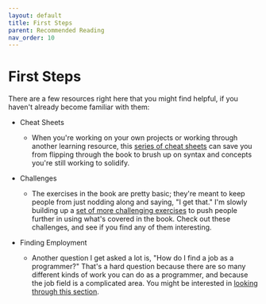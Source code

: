 ```yaml
---
layout: default
title: First Steps
parent: Recommended Reading
nav_order: 10
---
```


# First Steps

There are a few resources right here that you might find helpful, if you haven't already become familiar with them:

- Cheat Sheets

  - When you're working on your own projects or working through another learning resource, this [series of cheat sheets](../../cheat_sheets/cheat_sheets/) can save you from flipping through the book to brush up on syntax and concepts you're still working to solidify.
- Challenges
  - The exercises in the book are pretty basic; they're meant to keep people from just nodding along and saying, "I get that." I'm slowly building up a [set of more challenging exercises](../../challenges/) to push people further in using what's covered in the book. Check out these challenges, and see if you find any of them interesting.
- Finding Employment
  - Another question I get asked a lot is, "How do I find a job as a programmer?" That's a hard question because there are so many different kinds of work you can do as a programmer, and because the job field is a complicated area. You might be interested in [looking through this section](../../finding_employment/).
